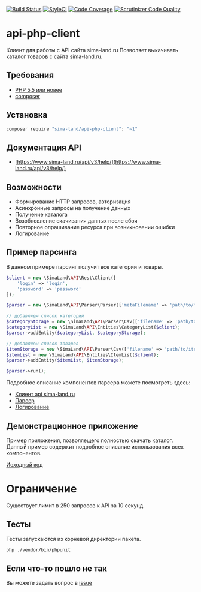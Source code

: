 [![Build Status](https://travis-ci.org/sima-land/api-php-client.svg?branch=master)](https://travis-ci.org/sima-land/api-php-client)
[![StyleCI](https://styleci.io/repos/65816741/shield)](https://styleci.io/repos/65816741)
[![Code Coverage](https://scrutinizer-ci.com/g/sima-land/api-php-client/badges/coverage.png?b=master)](https://scrutinizer-ci.com/g/sima-land/api-php-client/?branch=master)
[![Scrutinizer Code Quality](https://scrutinizer-ci.com/g/sima-land/api-php-client/badges/quality-score.png?b=master)](https://scrutinizer-ci.com/g/sima-land/api-php-client/?branch=master)

# api-php-client

Клиент для работы с API сайта sima-land.ru Позволяет выкачивать каталог товаров с сайта sima-land.ru.

## Требования

* [PHP 5.5 или новее](http://www.php.net/)
* [composer](https://getcomposer.org/download/)

## Установка

```sh
composer require "sima-land/api-php-client": "~1"
```

## Документация API

* [https://www.sima-land.ru/api/v3/help/](https://www.sima-land.ru/api/v3/help/)

## Возможности
* Формирование HTTP запросов, авторизация
* Асинхронные запросы на получение данных
* Получение каталога
* Возобновление скачивания данных после сбоя
* Повторное опрашивание ресурса при возникновении ошибки
* Логирование

## Пример парсинга

В данном примере парсинг получит все категории и товары.

```php
$client = new \SimaLand\API\Rest\Client([
    'login' => 'login',
    'password' => 'password'
]);

$parser = new \SimaLand\API\Parser\Parser(['metaFilename' => 'path/to/file']);

// добавляем список категорий
$categoryStorage = new \SimaLand\API\Parser\Csv(['filename' => 'path/to/category.csv']);
$categoryList = new \SimaLand\API\Entities\CategoryList($client);
$parser->addEntity($categoryList, $categoryStorage);

// добавляем список товаров
$itemStorage = new \SimaLand\API\Parser\Csv(['filename' => 'path/to/item.csv']);
$itemList = new \SimaLand\API\Entities\ItemList($client);
$parser->addEntity($itemList, $itemStorage);

$parser->run();
```

Подробное описание компонентов парсера можете посмотреть здесь:

* [Клиент api sima-land.ru](doc/client.md)
* [Парсер](doc/parser.md)
* [Логирование](doc/logger.md)

## Демонстрационное приложение
Пример приложения, позволяещего полностью скачать каталог.
Данный пример содержит подробное описание использования всех компонентов.

[Исходный код](parser_example.php)

# Ограничение

Существует лимит в 250 запросов к API за 10 секунд.

## Тесты

Тесты запускаются из корневой директории пакета.

```sh
php ./vendor/bin/phpunit
```

## Если что-то пошло не так
Вы можете задать вопрос в [issue](https://github.com/sima-land/api-php-client/issues)

